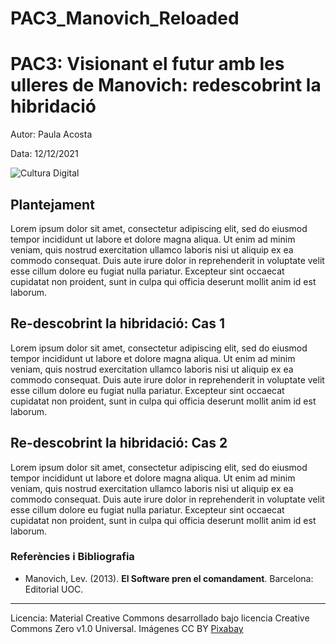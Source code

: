 # PAC3_Manovich_Reloaded

# PAC3: Visionant el futur amb les ulleres de Manovich: redescobrint la hibridació 


Autor: Paula Acosta


Data: 12/12/2021

![Cultura Digital](https://miro.medium.com/max/1400/0*9PyyNvrO2PcD3KuU.png) 



## Plantejament


Lorem ipsum dolor sit amet, consectetur adipiscing elit, sed do eiusmod tempor incididunt ut labore et dolore magna aliqua. Ut enim ad minim veniam, quis nostrud exercitation ullamco laboris nisi ut aliquip ex ea commodo consequat. Duis aute irure dolor in reprehenderit in voluptate velit esse cillum dolore eu fugiat nulla pariatur. Excepteur sint occaecat cupidatat non proident, sunt in culpa qui officia deserunt mollit anim id est laborum.


## Re-descobrint la hibridació: Cas 1

Lorem ipsum dolor sit amet, consectetur adipiscing elit, sed do eiusmod tempor incididunt ut labore et dolore magna aliqua. Ut enim ad minim veniam, quis nostrud exercitation ullamco laboris nisi ut aliquip ex ea commodo consequat. Duis aute irure dolor in reprehenderit in voluptate velit esse cillum dolore eu fugiat nulla pariatur. Excepteur sint occaecat cupidatat non proident, sunt in culpa qui officia deserunt mollit anim id est laborum.



## Re-descobrint la hibridació: Cas 2

Lorem ipsum dolor sit amet, consectetur adipiscing elit, sed do eiusmod tempor incididunt ut labore et dolore magna aliqua. Ut enim ad minim veniam, quis nostrud exercitation ullamco laboris nisi ut aliquip ex ea commodo consequat. Duis aute irure dolor in reprehenderit in voluptate velit esse cillum dolore eu fugiat nulla pariatur. Excepteur sint occaecat cupidatat non proident, sunt in culpa qui officia deserunt mollit anim id est laborum.


### Referències i Bibliografia

* Manovich, Lev. (2013). **El Software pren el comandament**. Barcelona: Editorial UOC. 


----

Licencia: Material Creative Commons desarrollado bajo licencia Creative Commons Zero v1.0 Universal. Imágenes CC BY [Pixabay](https://pixabay.com)
